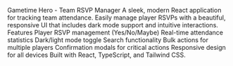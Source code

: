 Gametime Hero - Team RSVP Manager
A sleek, modern React application for tracking team attendance. Easily manage player RSVPs with a beautiful, responsive UI that includes dark mode support and intuitive interactions.
Features
Player RSVP management (Yes/No/Maybe)
Real-time attendance statistics
Dark/light mode toggle
Search functionality
Bulk actions for multiple players
Confirmation modals for critical actions
Responsive design for all devices
Built with React, TypeScript, and Tailwind CSS.
